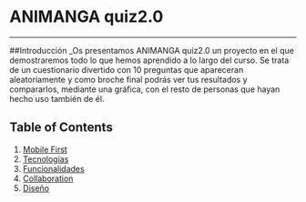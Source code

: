# ANIMANGA quiz2.0
***
##Introducción
_Os presentamos ANIMANGA quiz2.0 un proyecto en el que demostraremos todo lo que hemos aprendido a lo largo del curso. Se trata de un cuestionario divertido con 10 preguntas que apareceran aleatoriamente y como broche final podrás ver tus resultados y compararlos, mediante una gráfica, con el resto de personas que hayan hecho uso también de él.
## Table of Contents
1. [Mobile First](#general-info)
2. [Tecnologías](#technologies)
3. [Funcionalidades](#installation)
4. [Collaboration](#collaboration)
5. [Diseño](#diseño)
